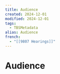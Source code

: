 ```yaml
---
title: Audience
created: 2024-12-01
modified: 2024-12-01
tags:
  - TBSMetadata
alias: Audience
french:
  - "[[9807 Hearings]]"
---
```

# Audience
